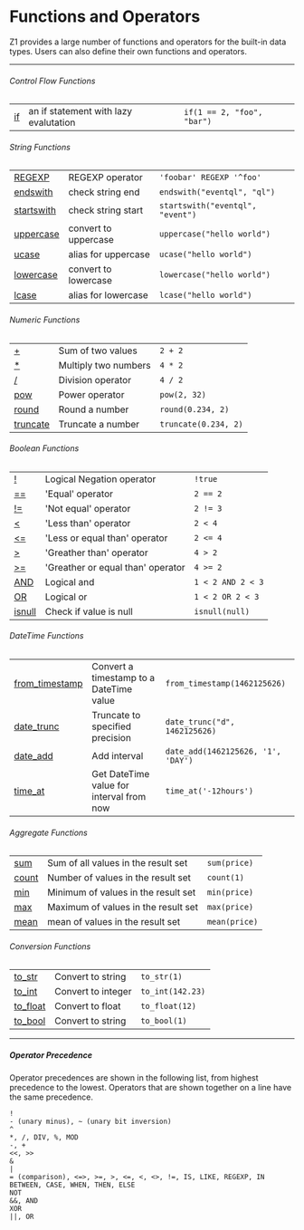 Functions and Operators
=======================

Z1 provides a large number of functions and operators for the built-in data types.
Users can also define their own functions and operators.

---



###### Control Flow Functions

<table class="small functions_and_operators">
  <tr>
    <td><a class="link" href="/documentation/queries/sql/functions-and-operators/if-expression">if</a></td>
    <td>an if statement with lazy evalutation</td>
    <td><code>if(1 == 2, "foo", "bar")</code></td>
  </tr>
</table>

###### String Functions
<table class="small functions_and_operators">
  <tr>
    <td><a class="link" href="/documentation/queries/sql/functions-and-operators/regexp-operator">REGEXP</a></td>
    <td>REGEXP operator</td>
    <td><code>'foobar' REGEXP '^foo'</code></td>
  </tr>
  <tr>
    <td><a class="link" href="/documentation/queries/sql/functions-and-operators/endswith">endswith</a></td>
    <td>check string end</td>
    <td><code>endswith("eventql", "ql")</code></td>
  </tr>
  <tr>
    <td><a class="link" href="/documentation/queries/sql/functions-and-operators/startswith">startswith</a></td>
    <td>check string start</td>
    <td><code>startswith("eventql", "event")</code></td>
  </tr>
  <tr>
    <td><a class="link" href="/documentation/queries/sql/functions-and-operators/uppercase">uppercase</a></td>
    <td>convert to uppercase</td>
    <td><code>uppercase("hello world")</code></td>
  </tr>
  <tr>
    <td><a class="link" href="/documentation/queries/sql/functions-and-operators/ucase">ucase</a></td>
    <td>alias for uppercase</td>
    <td><code>ucase("hello world")</code></td>
  </tr>
  <tr>
    <td><a class="link" href="/documentation/queries/sql/functions-and-operators/lowercase">lowercase</a></td>
    <td>convert to lowercase</td>
    <td><code>lowercase("hello world")</code></td>
  </tr>
  <tr>
    <td><a class="link" href="/documentation/queries/sql/functions-and-operators/lcase">lcase</a></td>
    <td>alias for lowercase</td>
    <td><code>lcase("hello world")</code></td>
  </tr>
</table>

###### Numeric Functions
<table class="small functions_and_operators">
  <tr>
    <td><a class="link" href="/documentation/queries/sql/functions-and-operators/add-operator">+</a></<td>
    <td>Sum of two values</td>
    <td><code>2 + 2</code></td>
  </tr>
  <tr>
    <td><a class="link" href="/documentation/queries/sql/functions-and-operators/mul-operator">*</a></<td>
    <td>Multiply two numbers</td>
    <td><code>4 * 2</code></td>
  </tr>
  <tr>
    <td><a class="link" href="/documentation/queries/sql/functions-and-operators/mul-operator">/</a></<td>
    <td>Division operator</td>
    <td><code>4 / 2</code></td>
  </tr>
  <tr>
    <td><a class="link" href="/documentation/queries/sql/functions-and-operators/pow">pow</a></<td>
    <td>Power operator</td>
    <td><code>pow(2, 32)</code></td>
  </tr>
  <tr>
    <td><a class="link" href="/documentation/queries/sql/functions-and-operators/round">round</a></<td>
    <td>Round a number</td>
    <td><code>round(0.234, 2)</code></td>
  </tr>
  <tr>
    <td><a class="link" href="/documentation/queries/sql/functions-and-operators/truncate">truncate</a></<td>
    <td>Truncate a number</td>
    <td><code>truncate(0.234, 2)</code></td>
  </tr>
</table>

###### Boolean Functions
<table class="small functions_and_operators">
  <tr>
    <td><a class="link" href="/documentation/queries/sql/functions-and-operators/neg-operator">!</a></<td>
    <td>Logical Negation operator</td>
    <td><code>!true</code></td>
  </tr>
  <tr>
    <td><a class="link" href="/documentation/queries/sql/functions-and-operators/eq-operator">==</a></<td>
    <td>'Equal' operator</td>
    <td><code>2 == 2</code></td>
  </tr>
  <tr>
    <td><a class="link" href="/documentation/queries/sql/functions-and-operators/neq-operator">!=</a></<td>
    <td>'Not equal' operator</td>
    <td><code>2 != 3</code></td>
  </tr>
  <tr>
    <td><a class="link" href="/documentation/queries/sql/functions-and-operators/lt-operator">&lt;</a></<td>
    <td>'Less than' operator</td>
    <td><code>2 < 4</code></td>
  </tr>
  <tr>
    <td><a class="link" href="/documentation/queries/sql/functions-and-operators/lte-operator">&lt;=</a></<td>
    <td>'Less or equal than' operator</td>
    <td><code>2 <= 4</code></td>
  </tr>
  <tr>
    <td><a class="link" href="/documentation/queries/sql/functions-and-operators/gt-operator">&gt;</a></<td>
    <td>'Greather than' operator</td>
    <td><code>4 > 2</code></td>
  </tr>
  <tr>
    <td><a class="link" href="/documentation/queries/sql/functions-and-operators/gte-operator">&gt;=</a></<td>
    <td>'Greather or equal than' operator</td>
    <td><code>4 >= 2</code></td>
  </tr>
  <tr>
    <td><a class="link" href="/documentation/queries/sql/functions-and-operators/and">AND</a></<td>
    <td>Logical and</td>
    <td><code>1 < 2 AND 2 < 3</code></td>
  </tr>
  <tr>
    <td><a class="link" href="/documentation/queries/sql/functions-and-operators/or">OR</a></<td>
    <td>Logical or</td>
    <td><code>1 < 2 OR 2 < 3</code></td>
  </tr>
  <tr>
    <td><a class="link" href="/documentation/queries/sql/functions-and-operators/isnull">isnull</a></<td>
    <td>Check if value is null</td>
    <td><code>isnull(null)</code></td>
  </tr>
</table>

###### DateTime Functions
<table class="small functions_and_operators">
  <tr>
    <td><a class="link" href="/documentation/queries/sql/functions-and-operators/from_timestamp">from_timestamp</a></<td>
    <td>Convert a timestamp to a DateTime value</td>
    <td><code>from_timestamp(1462125626)</code></td>
  </tr>
  <tr>
    <td><a class="link" href="/documentation/queries/sql/functions-and-operators/date_trunc">date_trunc</a></<td>
    <td>Truncate to specified precision</td>
    <td><code>date_trunc("d", 1462125626)</code></td>
  </tr>
  <tr>
    <td><a class="link" href="/documentation/queries/sql/functions-and-operators/date_add">date_add</a></<td>
    <td>Add interval</td>
    <td><code>date_add(1462125626, '1', 'DAY')</code></td>
  </tr>
  <tr>
    <td><a class="link" href="/documentation/queries/sql/functions-and-operators/time_at">time_at</a></<td>
    <td>Get DateTime value for interval from now</td>
    <td><code>time_at('-12hours')</code></td>
  </tr>
</table>

###### Aggregate Functions
<table class="small functions_and_operators">
  <tr>
    <td><a class="link" href="/documentation/queries/sql/functions-and-operators/sum">sum</a></<td>
    <td>Sum of all values in the result set</td>
    <td><code>sum(price)</code></td>
  </tr>
  <tr>
    <td><a class="link" href="/documentation/queries/sql/functions-and-operators/count">count</a></<td>
    <td>Number of values in the result set</td>
    <td><code>count(1)</code></td>
  </tr>
  <tr>
    <td><a class="link" href="/documentation/queries/sql/functions-and-operators/min">min</a></<td>
    <td>Minimum of values in the result set</td>
    <td><code>min(price)</code></td>
  </tr>
  <tr>
    <td><a class="link" href="/documentation/queries/sql/functions-and-operators/max">max</a></<td>
    <td>Maximum of values in the result set</td>
    <td><code>max(price)</code></td>
  </tr>
  <tr>
    <td><a class="link" href="/documentation/queries/sql/functions-and-operators/mean">mean</a></<td>
    <td>mean of values in the result set</td>
    <td><code>mean(price)</code></td>
  </tr>
</table>

###### Conversion Functions
<table class="small functions_and_operators">
  <tr>
    <td><a class="link" href="/documentation/queries/sql/functions-and-operators/to_str">to_str</a></<td>
    <td>Convert to string</td>
    <td><code>to_str(1)</code></td>
  </tr>
  <tr>
    <td><a class="link" href="/documentation/queries/sql/functions-and-operators/to_int">to_int</a></<td>
    <td>Convert to integer</td>
    <td><code>to_int(142.23)</code></td>
  </tr>
  <tr>
    <td><a class="link" href="/documentation/queries/sql/functions-and-operators/to_float">to_float</a></<td>
    <td>Convert to float</td>
    <td><code>to_float(12)</code></td>
  </tr>
  <tr>
    <td><a class="link" href="/documentation/queries/sql/functions-and-operators/to_bool">to_bool</a></<td>
    <td>Convert to string</td>
    <td><code>to_bool(1)</code></td>
  </tr>
</table>

---
##### Operator Precedence

Operator precedences are shown in the following list, from highest precedence to
the lowest. Operators that are shown together on a line have the same precedence.

    !
    - (unary minus), ~ (unary bit inversion)
    ^
    *, /, DIV, %, MOD
    -, +
    <<, >>
    &
    |
    = (comparison), <=>, >=, >, <=, <, <>, !=, IS, LIKE, REGEXP, IN
    BETWEEN, CASE, WHEN, THEN, ELSE
    NOT
    &&, AND
    XOR
    ||, OR

